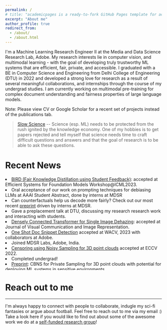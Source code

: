 ```yaml
---
permalink: /
# title: "academicpages is a ready-to-fork GitHub Pages template for academic personal websites"
excerpt: "About me"
author_profile: true
redirect_from: 
  - /about/
  - /about.html
---
```


I'm a Machine Learning Research Engineer II at the Media and Data Science Research Lab, Adobe. My research interests lie in computer vision, and multimodal learning - with the goal of developing truly trustworthy ML systems that are efficient, fair, private, and accessible. I graduated with a BE in Computer Science and Engineering from Delhi College of Engineering (DTU) in 2022 and developed a strong love for research as a result of several meaningful collaborations, and internships through the course of my undergrad studies. I am currently working on multimodal pre-training for complex document understanding and fairness properties of large language models.

Note: Please view CV or Google Scholar for a recent set of projects instead of the publications tab.


> [Slow Science](https://acofacien.org/images/files/BIBLIOTECA/Poliiticas_educacion_superior/SLOW%20SCIENCE%20MANIFESTO.pdf) -- Science (esp. ML) needs to be protected from the rush ignited by the knowledge economy. One of my hobbies is to get papers rejected and tell myself that science needs time to craft difficult questions and answers and that the goal of research is to be able to ask these questions. 



# Recent News


<div style="max-height: 300px; overflow-y: auto;">

<li><a href="https://openreview.net/forum?id=sXYJpfoW1V&referrer=%5Bthe%20profile%20of%20Abhinav%20Java%5D(%2Fprofile%3Fid%3D~Abhinav_Java1)">BIRD (Fair Knowledge Distillation using Student Feedback)</a>: accepted at Efficient Systems for Foundation Models Workshop@ICML2023.
  <li>Oral acceptance of our work on prompting techniques for debiasing LLMs at AAAI Student Abstract, done by interns at MDSR</li>
<li> Can counterfactuals help us decode more fairly? Check out our most recent <a href="https://arxiv.org/abs/2311.05451">preprint</a> driven by interns at MDSR.</li>
<li> Gave a preplacement talk at DTU, discussing my research research work and interacting with students.</li>
<li><a href="https://doi.org/10.1016/j.jvcir.2022.103722">Densely Connected Transformer for Single Image Dehazing</a>: accepted at Journal of Visual Communication and Image Representation.</li>
    <li><a href="https://arxiv.org/pdf/2209.06584v1.pdf">One Shot Doc Snippet Detection</a> accepted at WACV, 2023 with collaborators at Adobe.</li>
    <li>Joined MDSR Labs, Adobe, India.</li>
    <li><a href="https://web.media.mit.edu/~ayushc/CBNS.pdf">Censoring using Noisy Sampling for 3D point clouds</a> accepted at ECCV 2022.</li>
    <li>Completed undergrad!</li>
  <li><a href="https://web.media.mit.edu/~ayushc/CBNS.pdf">Preprint</a>: CBNS for Private Sampling for 3D point clouds with potential for deploying ML systems in sensitive environments.</li>
  <li><a href="https://arxiv.org/abs/2112.01637">Preprint</a>: AdaSplit for Low resource distributed ML systems (Split Learning)</li>
  <li>Received pre-placement offer from Adobe!</li>
  <li>Attended NIPS '21 and presented our work on Benford's Law (<a href="https://ml4physicalsciences.github.io/2021/files/NeurIPS_ML4PS_2021_99.pdf">paper</a>/<a href="https://ml4physicalsciences.github.io/2021/files/NeurIPS_ML4PS_2021_99_poster.png">poster</a>)</li>
  <li>Do Neural Network Parameters also follow Benford's Law? Our work exploring interesting properties of parameter distribution accepted at NIPS'21 <a href="https://ml4physicalsciences.github.io/2021/">ML4Physics</a> workshop!</li>
<li>Began Research Internship at Adobe, MDSR.</li>
  <li>Began collaborations with <a href="https://www.media.mit.edu/people/ayushc/overview/">Ayush Chopra</a>, <a href="https://www.media.mit.edu/">Camera Culture Group (Media Lab), MIT</a> (work on Split Learning, Private CV) 
    <li>Began collaboration with <a href="http://www.da.inf.ethz.ch/people/YannicKilcher/">Yannic Kilcher (ETH Zurich)</a> (Benford's Law and NNs).</li>
    <li>Began internship with <a href="https://www.cse.iitb.ac.in/~ganesh/">Prof. Ganesh</a> at Indian Institute of Technology, Bombay.</li>
    <li>Joined ML Lab at Delhi Technological University, exploring work on Image Dehazing and transformers.</li>
    <li>Completed internship at <a href="https://www.idfy.com/">IDfy</a>, working on a signature matching service with the data science team.</li>
    <li>Reached the final phase of <a href="https://indianexpress.com/article/cities/bangalore/iaf-announces-winners-mehar-baba-swarm-drone-competition-7588658/">IAF-Mehar Baba Prize</a> in collaboration with <a href="https://www.adanidefence.com/">Adani Aerospace</a> (the only undergrad team in the top 3), winners of the best comm architecture.</li>
    <li>Worked on the fabrication of the VTOL system for IAF Mehar Baba Competition phase one.</li>
    <li>Joined Team <a href="https://uasdtu.com/">UAS-DTU</a> and began working on <a href="https://indianexpress.com/article/cities/bangalore/iaf-announces-winners-mehar-baba-swarm-drone-competition-7588658/">Indian Air Force (IAF) Mehar Baba Competition</a>.</li>
</div>





# Reach out to me
------
I'm always happy to connect with people to collaborate, indugle my sci-fi fantasies or argue about football. Feel free to reach out to me via my email :)
Take a look here if you would like to find out about some of the awesome work we do at a [self-funded research group](https://github.com/The-Learning-Machines)!
